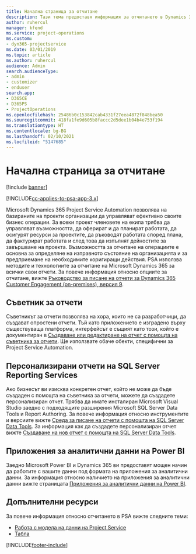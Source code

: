 ```yaml
---
title: Начална страница за отчитане
description: Тази тема предоставя информация за отчитането в Dynamics 365 Project Service Automation.
author: ruhercul
manager: kfend
ms.service: project-operations
ms.custom:
- dyn365-projectservice
ms.date: 03/01/2019
ms.topic: article
ms.author: ruhercul
audience: Admin
search.audienceType:
- admin
- customizer
- enduser
search.app:
- D365CE
- D365PS
- ProjectOperations
ms.openlocfilehash: 25486b0c153842cab4331f27eea4872f848bea50
ms.sourcegitcommit: 418fa1fe9d605b8faccc2d5dee1b04b4e753f194
ms.translationtype: HT
ms.contentlocale: bg-BG
ms.lasthandoff: 02/10/2021
ms.locfileid: "5147685"
---
```

# <a name="reporting-home-page"></a>Начална страница за отчитане

[!include [banner](../includes/psa-now-project-operations.md)]

[!INCLUDE[cc-applies-to-psa-app-3.x](../includes/cc-applies-to-psa-app-3x.md)]

Microsoft Dynamics 365 Project Service Automation позволява на базираните на проекти организации да управляват ефективно своите бизнес операции. За всеки проект членовете на екипа трябва да управляват възможността, да оферират и да планират работата, да осигурят ресурси за проектите, да ръководят работата според плана, да фактурират работата и след това да изпълнят дейностите за завършване на проекта. Възможността за отчитане на операциите е основна за определяне на изправното състояние на организацията и за предприемане на необходимите коригиращи действия. PSA използва методите и технологиите за отчитане на Microsoft Dynamics 365 за всички свои отчети. За повече информация относно опциите за отчитане, вижте [Ръководство за писане на отчети за Dynamics 365 Customer Engagement (on-premises), версия 9](https://docs.microsoft.com/dynamics365/customerengagement/on-premises/analytics/reporting-analytics-with-dynamics-365).

## <a name="report-wizard"></a>Съветник за отчети

Съветникът за отчети позволява на хора, които не са разработчици, да създават опростени отчети. Тъй като приложението е изградено върху съществуваща платформа, интерфейсът е същият като този, който е документиран в [Създаване или редактиране на отчет с помощта на съветника за отчети](https://docs.microsoft.com/dynamics365/customerengagement/on-premises/basics/create-edit-copy-report-wizard). Ще използвате обаче обекти, специфични за Project Service Automation.

## <a name="custom-sql-server-reporting-services-reports"></a>Персонализирани отчети на SQL Server Reporting Services

Ако бизнесът ви изисква конкретен отчет, който не може да бъде създаден с помощта на съветника за отчети, можете да създадете персонализиран отчет. Трябва да имате инсталиран Microsoft Visual Studio заедно с подходящите разширения Microsoft SQL Server Data Tools и Report Authoring. За повече информация относно инструментите и версиите вижте [Среда за писане на отчети с помощта на SQL Server Data Tools](https://docs.microsoft.com/dynamics365/customerengagement/on-premises/analytics/report-writing-environment-using-sql-server-data-tools). За информация как да създадете персонализиран отчет вижте [Създаване на нов отчет с помощта на SQL Server Data Tools](https://docs.microsoft.com/dynamics365/customerengagement/on-premises/analytics/create-a-new-report-using-sql-server-data-tools).

## <a name="power-bi-insights-apps"></a>Приложения за аналитични данни на Power BI

Заедно Microsoft Power BI и Dynamics 365 ви предоставят мощен начин да работите с вашите данни под формата на приложения за аналитични данни. За информация относно наличието на приложения за аналитични данни вижте страницата [Приложения за аналитични данни на Power BI](https://powerbi.microsoft.com/power-bi-insights-apps/).


## <a name="additional-resources"></a>Допълнителни ресурси
За повече информация относно отчитането в PSA вижте следните теми:

- [Работа с модела на данни на Project Service](reports-working-project-service-data-model.md)
- [Табла](reports-dashboards.md)



[!INCLUDE[footer-include](../includes/footer-banner.md)]